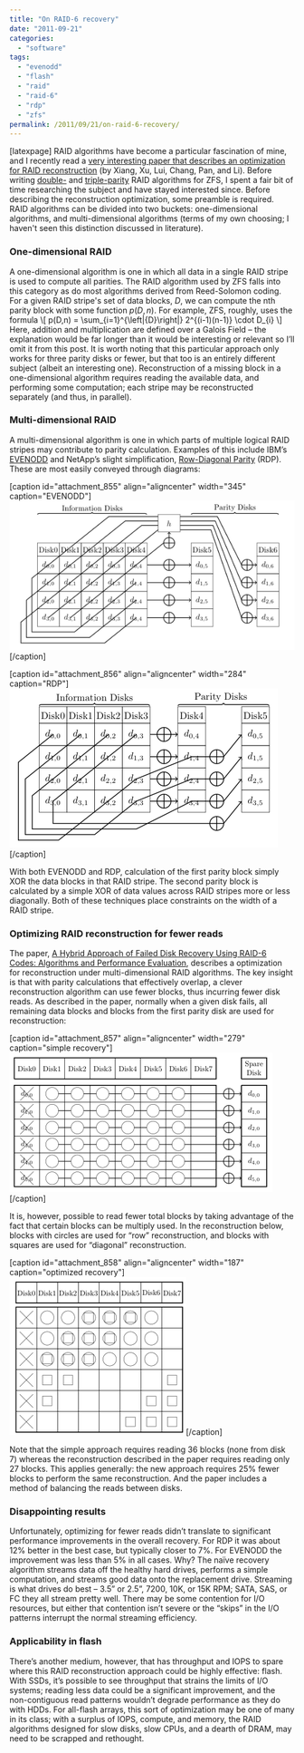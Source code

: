 ```yaml
---
title: "On RAID-6 recovery"
date: "2011-09-21"
categories:
  - "software"
tags:
  - "evenodd"
  - "flash"
  - "raid"
  - "raid-6"
  - "rdp"
  - "zfs"
permalink: /2011/09/21/on-raid-6-recovery/
---
```


\[latexpage\] RAID algorithms have become a particular fascination of mine, and I recently read a [very interesting paper that describes an optimization for RAID reconstruction](http://www.cse.cuhk.edu.hk/~cslui/PUBLICATION/TOS.pdf) (by Xiang, Xu, Lui, Chang, Pan, and Li). Before writing [double-](http://dtrace.org/blogs/ahl/2006/06/18/double-parity-raid-z/) and [triple-parity](http://dtrace.org/blogs/ahl/2009/07/21/triple-parity-raid-z/) RAID algorithms for ZFS, I spent a fair bit of time researching the subject and have stayed interested since. Before describing the reconstruction optimization, some preamble is required. RAID algorithms can be divided into two buckets: one-dimensional algorithms, and multi-dimensional algorithms (terms of my own choosing; I haven't seen this distinction discussed in literature).

### One-dimensional RAID

A one-dimensional algorithm is one in which all data in a single RAID stripe is used to compute all parities. The RAID algorithm used by ZFS falls into this category as do most algorithms derived from Reed-Solomon coding. For a given RAID stripe's set of data blocks, $D$, we can compute the nth parity block with some function $p(D, n)$. For example, ZFS, roughly, uses the formula \\\[ p(D,n) = \\sum\_{i=1}^{\\left|{D}\\right|} 2^{(i-1)(n-1)} \\cdot D\_{i} \\\] Here, addition and multiplication are defined over a Galois Field – the explanation would be far longer than it would be interesting or relevant so I’ll omit it from this post. It is worth noting that this particular approach only works for three parity disks or fewer, but that too is an entirely different subject (albeit an interesting one). Reconstruction of a missing block in a one-dimensional algorithm requires reading the available data, and performing some computation; each stripe may be reconstructed separately (and thus, in parallel).

### Multi-dimensional RAID

A multi-dimensional algorithm is one in which parts of multiple logical RAID stripes may contribute to parity calculation. Examples of this include IBM’s [EVENODD](http://dl.acm.org/citation.cfm?id=192007.192033) and NetApp’s slight simplification, [Row-Diagonal Parity](http://usenix.org/events/fast04/tech/corbett/corbett.pdf) (RDP). These are most easily conveyed through diagrams:

\[caption id="attachment\_855" align="aligncenter" width="345" caption="EVENODD"\][![EVEN-ODD](images/b1.png "EVEN-ODD")](http://ahl.dtrace.org/wp-content/uploads/2011/09/b1.png)\[/caption\]

\[caption id="attachment\_856" align="aligncenter" width="284" caption="RDP"\][![RDP](images/p2.png "RDP")](http://ahl.dtrace.org/wp-content/uploads/2011/09/p2.png)\[/caption\]

With both EVENODD and RDP, calculation of the first parity block simply XOR the data blocks in that RAID stripe. The second parity block is calculated by a simple XOR of data values across RAID stripes more or less diagonally. Both of these techniques place constraints on the width of a RAID stripe.

### Optimizing RAID reconstruction for fewer reads

The paper, [A Hybrid Approach of Failed Disk Recovery Using RAID-6 Codes: Algorithms and Performance Evaluation](http://www.cse.cuhk.edu.hk/~cslui/PUBLICATION/TOS.pdf), describes a optimization for reconstruction under multi-dimensional RAID algorithms. The key insight is that with parity calculations that effectively overlap, a clever reconstruction algorithm can use fewer blocks, thus incurring fewer disk reads. As described in the paper, normally when a given disk fails, all remaining data blocks and blocks from the first parity disk are used for reconstruction:

\[caption id="attachment\_857" align="aligncenter" width="279" caption="simple recovery"\][![simple recovery](images/p3.png "simple recovery")](http://ahl.dtrace.org/wp-content/uploads/2011/09/p3.png)\[/caption\]

It is, however, possible to read fewer total blocks by taking advantage of the fact that certain blocks can be multiply used. In the reconstruction below, blocks with circles are used for “row” reconstruction, and blocks with squares are used for “diagonal” reconstruction.

\[caption id="attachment\_858" align="aligncenter" width="187" caption="optimized recovery"\][![optimized recovery](images/b4.png "optimized recovery")](http://ahl.dtrace.org/wp-content/uploads/2011/09/b4.png)\[/caption\]

Note that the simple approach requires reading 36 blocks (none from disk 7) whereas the reconstruction described in the paper requires reading only 27 blocks. This applies generally: the new approach requires 25% fewer blocks to perform the same reconstruction. And the paper includes a method of balancing the reads between disks.

### Disappointing results

Unfortunately, optimizing for fewer reads didn’t translate to significant performance improvements in the overall recovery. For RDP it was about 12% better in the best case, but typically closer to 7%. For EVENODD the improvement was less than 5% in all cases. Why? The naïve recovery algorithm streams data off the healthy hard drives, performs a simple computation, and streams good data onto the replacement drive. Streaming is what drives do best – 3.5” or 2.5”, 7200, 10K, or 15K RPM; SATA, SAS, or FC they all stream pretty well. There may be some contention for I/O resources, but either that contention isn’t severe or the “skips” in the I/O patterns interrupt the normal streaming efficiency.

### Applicability in flash

There’s another medium, however, that has throughput and IOPS to spare where this RAID reconstruction approach could be highly effective: flash. With SSDs, it’s possible to see throughput that strains the limits of I/O systems; reading less data could be a significant improvement, and the non-contiguous read patterns wouldn’t degrade performance as they do with HDDs. For all-flash arrays, this sort of optimization may be one of many in its class; with a surplus of IOPS, compute, and memory, the RAID algorithms designed for slow disks, slow CPUs, and a dearth of DRAM, may need to be scrapped and rethought.
